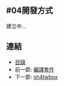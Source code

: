 #04開發方式
---

建立中...

## 連結

   * [目錄](<index.md>)
   * 前一節: [編譯套件](<04.04.md>)
   * 下一節: [sh4twbox](<05.01.md>)